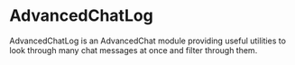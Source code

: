 # AdvancedChatLog

AdvancedChatLog is an AdvancedChat module providing useful utilities to look through many chat messages at once and filter through them.